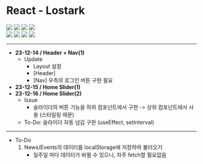 # React - Lostark

<img src="https://img.shields.io/badge/Vite-646CFF?style=flat-square&logo=vite&logoColor=white"/> <img src="https://img.shields.io/badge/React-61DAFB?style=flat-square&logo=react&logoColor=white"/> <img src="https://img.shields.io/badge/TypeScript-3178C6?style=flat-square&logo=typescript&logoColor=white"/> <img src="https://img.shields.io/badge/styled&dash;components-DB7093?style=flat-square&logo=styledcomponents&logoColor=white"/>  
<img src="https://img.shields.io/badge/Node.js-339933?style=flat-square&logo=nodedotjs&logoColor=white"/> <img src="https://img.shields.io/badge/React Router-CA4245?style=flat-square&logo=reactrouter&logoColor=white"/> <img src="https://img.shields.io/badge/Framer Motion-0055FF?style=flat-square&logo=framer&logoColor=white"/> <img src="https://img.shields.io/badge/React Query-FF4154?style=flat-square&logo=reactquery&logoColor=white"/>

---

- **23-12-14 / Header + Nav(1)**
  - Update
    - Layout 설정
    - [Header]
    - [Nav] 우측의 로그인 버튼 구현 필요
- **23-12-15 / Home Slider(1)**
- **23-12-16 / Home Slider(2)**
  - Issue
    - 슬라이더의 버튼 기능을 하위 컴포넌트에서 구현 -> 상위 컴포넌트에서 사용 (스타일링 때문)
  - To-Do: 슬라이더 자동 넘김 구현 (useEffect, setInterval)

---

- To-Do
  1. News/Events의 데이터를 localStorage에 저장하여 불러오기
     - 일주일 마다 데이터가 바뀔 수 있으니, 자주 fetch할 필요없음
